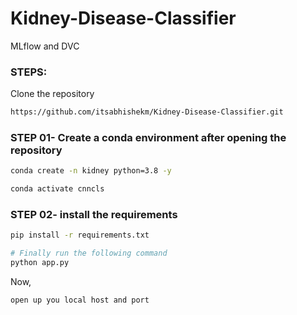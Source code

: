 # Kidney-Disease-Classifier
MLflow and DVC 
### STEPS:

Clone the repository

```bash
https://github.com/itsabhishekm/Kidney-Disease-Classifier.git
```
### STEP 01- Create a conda environment after opening the repository

```bash
conda create -n kidney python=3.8 -y
```

```bash
conda activate cnncls
```


### STEP 02- install the requirements
```bash
pip install -r requirements.txt
```

```bash
# Finally run the following command
python app.py
```

Now,
```bash
open up you local host and port